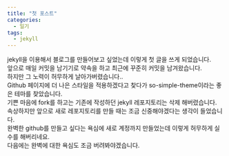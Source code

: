 ```yaml
---
title: "첫 포스트"
categories:
  - 일기
tags:
  - jekyll
---
```


jekyll을 이용해서 블로그를 만들어보고 싶었는데 이렇게 첫 글을 쓰게 되었습니다.<br>
앞으로 매일 커밋을 남기기로 약속을 하고 최근에 꾸준히 커밋을 남겨왔습니다.<br>
하지만 그 노력이 허무하게 날아가버렸습니다..<br>
Github 페이지에 더 나은 스타일을 적용하겠다고 찾다가 so-simple-theme이라는 좋은 테마를 찾았습니다.<br>
기쁜 마음에 fork를 하고는 기존에 작성하던 jekyll 레포지토리는 삭제 해버렸습니다.<br>
속상하지만 앞으로 새로 레포지토리를 만들 때는 조금 신중해야겠다는 생각이 들었습니다.<br>
완벽한 github를 만들고 싶다는 욕심에 새로 계정까지 만들었는데 이렇게 허무하게 실수를 해버리네요.<br>
다음에는 완벽에 대한 욕심도 조금 버려봐야겠습니다.
